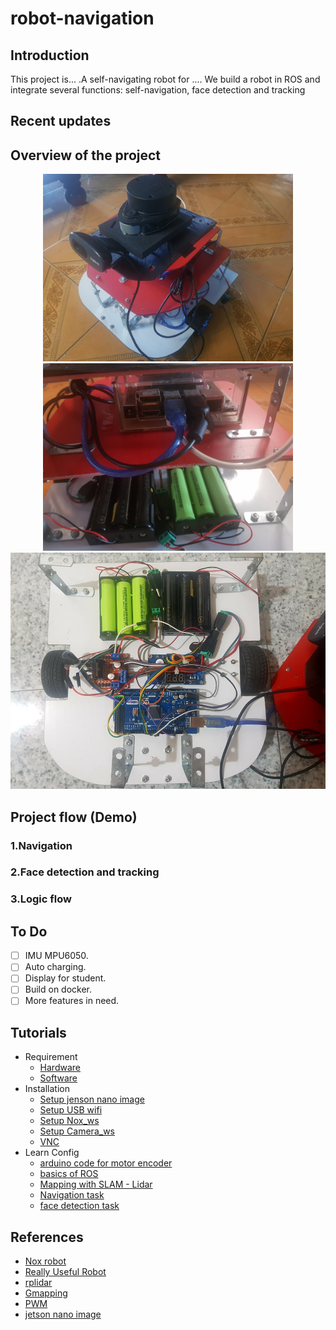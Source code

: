 # robot-navigation

## Introduction
This project is... .A self-navigating robot for .... We build a robot in ROS and integrate several functions: self-navigation, face detection and tracking
## Recent updates

## Overview of the project
<div align="center">
    <img src="assets/robot1.jpg" width="400">
    <img src="assets/robot2.jpg" width="400">
    <img src="assets/robot3.jpg" width="800">
</div>

## Project flow (Demo)
### 1.Navigation
### 2.Face detection and tracking

### 3.Logic flow

## To Do 
- [ ] IMU MPU6050.
- [ ] Auto charging.
- [ ] Display for student.
- [ ] Build on docker.
- [ ] More features in need.

## Tutorials
- Requirement
    - [Hardware](./assets/Hardware.png)
    - [Software](./assets/Software.png)
- Installation
    - [Setup jenson nano image](./docs/Jetson_nano_image.md)
    - [Setup USB wifi](./docs/rtl8812au.md)
    - [Setup Nox_ws](./docs/nox_ws.md)
    - [Setup Camera_ws](./docs/camera_ws.md)
    - [VNC](./docs/vnc.md)
- Learn Config
    - [arduino code for motor encoder](./docs/arduino.md)
    - [basics of ROS](https://www.rosroboticslearning.com/basics-of-ros)
    - [Mapping with SLAM - Lidar](./docs/slam.md)
    - [Navigation task](./docs/navigation.md)
    - [face detection task](./docs/face_detection.md)
    
## References
- [Nox robot](https://github.com/RBinsonB/Nox_robot)
- [Really Useful Robot](https://github.com/XRobots/ReallyUsefulRobot)
- [rplidar](https://github.com/Slamtec/rplidar_ros)
- [Gmapping](http://www.geduino.org/site/archives/35)
- [PWM](http://arduino.vn/reference/xung-pwm)
- [jetson nano image](https://github.com/Qengineering/Jetson-Nano-image)
